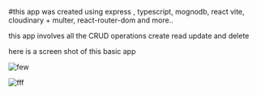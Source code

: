 #this app was created using 
express ,
typescript,
mognodb,
react vite,
cloudinary + multer,
react-router-dom and more..

this app involves all the CRUD operations create read update and delete

here is a screen shot of this basic app

![few](https://github.com/user-attachments/assets/62132088-0cd7-43ac-b3ef-411e640e5864)

![fff](https://github.com/user-attachments/assets/73358da5-d4c1-4427-878f-2a14e59909e5)

